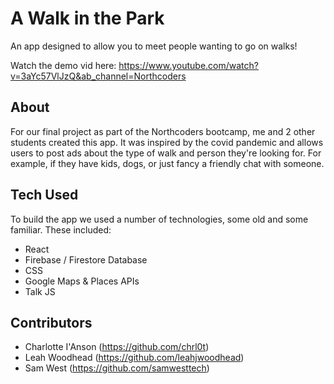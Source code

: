 # A Walk in the Park

An app designed to allow you to meet people wanting to go on walks!

Watch the demo vid here: https://www.youtube.com/watch?v=3aYc57VlJzQ&ab_channel=Northcoders

## About

For our final project as part of the Northcoders bootcamp, me and 2 other students created this app. It was inspired by the covid pandemic and allows users to post ads about the type of walk and person they're looking for. For example, if they have kids, dogs, or just fancy a friendly chat with someone.

## Tech Used

To build the app we used a number of technologies, some old and some familiar. These included:

- React
- Firebase / Firestore Database
- CSS
- Google Maps & Places APIs
- Talk JS


## Contributors

- Charlotte I'Anson (https://github.com/chrl0t)
- Leah Woodhead (https://github.com/leahjwoodhead)
- Sam West (https://github.com/samwesttech)
